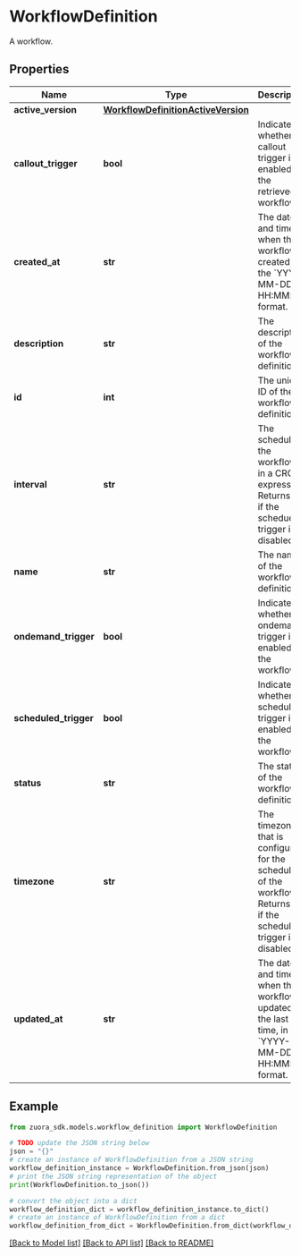 # WorkflowDefinition

A workflow. 

## Properties

Name | Type | Description | Notes
------------ | ------------- | ------------- | -------------
**active_version** | [**WorkflowDefinitionActiveVersion**](WorkflowDefinitionActiveVersion.md) |  | [optional] 
**callout_trigger** | **bool** | Indicates whether the callout trigger is enabled for the retrieved workflow. | [optional] 
**created_at** | **str** | The date and time when the workflow is created, in the &#x60;YYYY-MM-DD HH:MM:SS&#x60; format. | [optional] 
**description** | **str** | The description of the workflow definition.  | [optional] 
**id** | **int** | The unique ID of the workflow definition.  | [optional] 
**interval** | **str** | The schedule of the workflow, in a CRON expression. Returns null if the schedued trigger is disabled. | [optional] 
**name** | **str** | The name of the workflow definition.  | [optional] 
**ondemand_trigger** | **bool** | Indicates whether the ondemand trigger is enabled for the workflow.  | [optional] 
**scheduled_trigger** | **bool** | Indicates whether the scheduled trigger is enabled for the workflow.  | [optional] 
**status** | **str** | The status of the workflow definition.  | [optional] 
**timezone** | **str** | The timezone that is configured for the scheduler of the workflow. Returns null if the scheduled trigger is disabled. | [optional] 
**updated_at** | **str** | The date and time when the workflow is updated the last time, in the &#x60;YYYY-MM-DD HH:MM:SS&#x60; format. | [optional] 

## Example

```python
from zuora_sdk.models.workflow_definition import WorkflowDefinition

# TODO update the JSON string below
json = "{}"
# create an instance of WorkflowDefinition from a JSON string
workflow_definition_instance = WorkflowDefinition.from_json(json)
# print the JSON string representation of the object
print(WorkflowDefinition.to_json())

# convert the object into a dict
workflow_definition_dict = workflow_definition_instance.to_dict()
# create an instance of WorkflowDefinition from a dict
workflow_definition_from_dict = WorkflowDefinition.from_dict(workflow_definition_dict)
```
[[Back to Model list]](../README.md#documentation-for-models) [[Back to API list]](../README.md#documentation-for-api-endpoints) [[Back to README]](../README.md)



